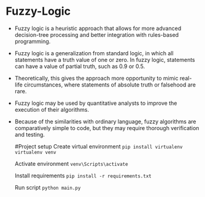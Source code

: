 # Fuzzy-Logic
- Fuzzy logic is a heuristic approach that allows for more advanced decision-tree processing and better integration with rules-based programming.
- Fuzzy logic is a generalization from standard logic, in which all statements have a truth value of one or zero. In fuzzy logic, statements can have a value of partial truth, such as 0.9 or 0.5.
- Theoretically, this gives the approach more opportunity to mimic real-life circumstances, where statements of absolute truth or falsehood are rare.
- Fuzzy logic may be used by quantitative analysts to improve the execution of their algorithms.
- Because of the similarities with ordinary language, fuzzy algorithms are comparatively simple to code, but they may require thorough verification and testing.

  #Project setup
   Create virtual environment
  `pip install virtualenv`
  `virtualenv venv`

  Activate environment
  `venv\Scripts\activate`
  
  Install requirements
  `pip install -r requirements.txt`

  Run script
  `python main.py`
  
